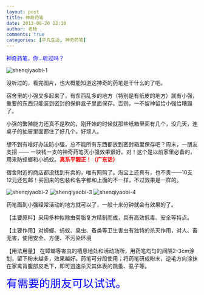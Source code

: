 ```yaml
---
layout: post
title: 神奇药笔
date: 2013-08-20 12:10
author: 老杨
comments: true
categories: [平凡生活, 神奇药笔]
---
```

<span style="color: #0000ff;">神奇药笔，你…听过吗？</span>

<img src="//cyhour.com/wp-content/uploads/2013/08/shenqiyaobi-1.jpg" alt="shenqiyaobi-1" />

<!--more-->
没听过的，看完图片，也大概能知道这神奇的药笔是干什么的了吧。

宿舍里的小强又多起来了，有东西乱多的地方（特别是有纸皮的地方）就有小强，重要的东西只能装到密封的保鲜盒子里面保存。否则，一不留神留给小强给糟蹋了。

小强的繁殖能力还真不是吹的，刚开始的时候就那些纸箱里面有几个，没几天，连桌子的抽屉里面都住了好几个。好烦人。

想不到有啥好办法防小强，总不能所有东西都放到密封箱里保存吧？周末，一朋友支招 —— 一块钱一支的神奇药笔灭小强效果很好。对！这个是以前家里必备的，用来防蟑螂和小蚂蚁。<strong><span style="color: #ff0000;">真系平靓正！（广东话）</span></strong>

宿舍附近的商店都没找到有卖的，唯有网购了。淘宝上还真有，也不贵——10支12元还包邮！买回来的包装和名字都和上面的不一样，不过效果是一样的。

<img src="//cyhour.com/wp-content/uploads/2013/08/shenqiyaobi-2.jpg" alt="shenqiyaobi-2" />

<img src="//cyhour.com/wp-content/uploads/2013/08/shenqiyaobi-3.jpg" alt="shenqiyaobi-3" />

<img src="//cyhour.com/wp-content/uploads/2013/08/shenqiyaobi-4.jpg" alt="shenqiyaobi-4" />

药笔画到小强经常活动的地方就可以了，一般十来分钟就会有效果的了。

【主要原料】采用多种拟除虫菊脂复方精制而成，具有高效低毒、安全等特点。

【主要作用】对蟑螂、蚂蚁、臭虫、蚤类等卫生害虫有独特的杀灭作用，对人、畜无害，使用安全、方便、不污染环境

【用法用量】 在蟑螂等害虫的栖息地处和活动场所，用药笔均匀的间隔2-3cm涂划，留下粉末越多，效果越好。药笔可分段使用；将药笔研成粉末，逆毛方向涂抹在家禽背腹部皮毛下，即可迅速杀灭其体表的跳蚤、虱子等。 

<span style="color: #0000ff;font-size: 18px; font-size: 1.8rem;">有需要的朋友可以试试。</span>

